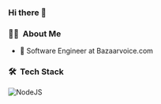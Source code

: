 ### Hi there 👋


### :technologist: &nbsp;About Me

- 🔭 Software Engineer at Bazaarvoice.com


### 🛠 &nbsp;Tech Stack
![NodeJS](https://img.shields.io/badge/node.js-%2343853D.svg?&style=for-the-badge&logo=node.js&logoColor=white)&nbsp;
